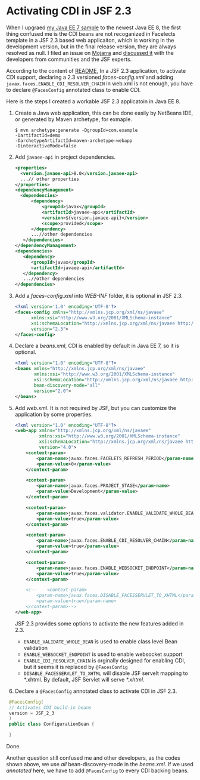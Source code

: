 # Activating CDI in JSF 2.3

When I upgraed [my Java EE 7 sample](https://github.com/hantsy/ee7-sandbox) to the newest Java EE 8, the first thing confused me is the CDI beans are not recoganized in Facelects template in a JSF 2.3 based web applicaiton, which is working in the development version, but in the final release version, they are always resolved as null. I filed an issue on [Mojarra](https://github.com/javaserverfaces/mojarra) and [discussed it](https://github.com/javaserverfaces/mojarra/issues/4264) with the developers from communities and the JSF experts. 

According to  the content of  [README](https://github.com/javaserverfaces/mojarra), In a JSF 2.3 application, to activate CDI support, declaring a 2.3 versioned *faces-config.xml* and adding `javax.faces.ENABLE_CDI_RESOLVER_CHAIN` in web.xml is not enough, you have to declare `@FacesConfig` annotated class to enable CDI.

Here is the steps I created a workable JSF 2.3 applicatoin in Java EE 8.

1. Create a Java web application, this can be done easily by NetBeans IDE,  or generated by Maven archetype, for exmaple.
    
    ```
	$ mvn archetype:generate -DgroupId=com.example
	-DartifactId=demo
	-DarchetypeArtifactId=maven-archetype-webapp
	-DinteractiveMode=false 
	```
		
2. Add `javaee-api` in project dependencies. 

	```xml
	<properties>
	  <version.javaee-api>8.0</version.javaee-api>
	  ...// other properties
	</properties>
	<dependencyManagement>
	  <dependencies>
		  <dependency>
			  <groupId>javax</groupId>
			  <artifactId>javaee-api</artifactId>
			  <version>${version.javaee-api}</version>
			  <scope>provided</scope>
		  </dependency>
		  ...//other dependencies
	   </dependencies>  
	</dependencyManagement>
	<dependencies>
	   <dependency>
		  <groupId>javax</groupId>
		  <artifactId>javaee-api</artifactId>
	   </dependency>
	   ...//other dependencies
	</dependencies>
	```

3. Add a *faces-config.xml* into *WEB-INF* folder, it is optional in JSF 2.3.
   ​ 
	```xml
	<?xml version='1.0' encoding='UTF-8'?>
	<faces-config xmlns="http://xmlns.jcp.org/xml/ns/javaee"
		  xmlns:xsi="http://www.w3.org/2001/XMLSchema-instance"
		  xsi:schemaLocation="http://xmlns.jcp.org/xml/ns/javaee http://xmlns.jcp.org/xml/ns/javaee/web-facesconfig_2_3.xsd"
		  version="2.3">
	</faces-config>
	```	

4. Declare a *beans.xml*, CDI is enabled by default in Java EE 7, so it  is optional.

	```xml
	<?xml version="1.0" encoding="UTF-8"?>
	<beans xmlns="http://xmlns.jcp.org/xml/ns/javaee"
		   xmlns:xsi="http://www.w3.org/2001/XMLSchema-instance"
		   xsi:schemaLocation="http://xmlns.jcp.org/xml/ns/javaee http://xmlns.jcp.org/xml/ns/javaee/beans_2_0.xsd"
		   bean-discovery-mode="all" 
		   version="2.0">
	</beans>
	```

5. Add *web.xml*. It is not required by JSF, but you can customize the application by some properties.

	```xml
	<?xml version="1.0" encoding="UTF-8"?>
	<web-app xmlns="http://xmlns.jcp.org/xml/ns/javaee"
			 xmlns:xsi="http://www.w3.org/2001/XMLSchema-instance"
			 xsi:schemaLocation="http://xmlns.jcp.org/xml/ns/javaee http://xmlns.jcp.org/xml/ns/javaee/web-app_4_0.xsd"
			 version="4.0">
		<context-param>
			<param-name>javax.faces.FACELETS_REFRESH_PERIOD</param-name>
			<param-value>0</param-value>
		</context-param>
   
		<context-param>
			<param-name>javax.faces.PROJECT_STAGE</param-name>
			<param-value>Development</param-value>
		</context-param>
   
		<context-param>
			<param-name>javax.faces.validator.ENABLE_VALIDATE_WHOLE_BEAN</param-name>
			<param-value>true</param-value>
		</context-param>
   
		<context-param>
			<param-name>javax.faces.ENABLE_CDI_RESOLVER_CHAIN</param-name>
			<param-value>true</param-value>
		</context-param>
   
		<context-param>
			<param-name>javax.faces.ENABLE_WEBSOCKET_ENDPOINT</param-name>
			<param-value>true</param-value>
		</context-param> 
   
		<!--    <context-param>
			<param-name>javax.faces.DISABLE_FACESSERVLET_TO_XHTML</param-name>
			<param-value>true</param-name>
		</context-param>-->
	</web-app>
	```
		
   JSF 2.3 provides some options to activate the new features added in 2.3.

   * `ENABLE_VALIDATE_WHOLE_BEAN` is used to enable class level Bean validation       
   * `ENABLE_WEBSOCKET_ENDPOINT` is used to enable websocket support  
   * `ENABLE_CDI_RESOLVER_CHAIN` is orginally designed for enabling CDI, but it seems it is replaced by `@FacesConfig`
   * `DISABLE_FACESSERVLET_TO_XHTML` will disable JSF servelt mapping to \*.xhtml. By default, JSF Servlet will serve *\*.xhtml*.

6. Declare a `@FacesConfig` annotated class to activate CDI in JSF 2.3.

  ```java
   @FacesConfig(
   // Activates CDI build-in beans
   version = JSF_2_3 
   )
   public class ConfigurationBean {

   }
  ```

Done.

Another question still confused me and other developers, as the codes shown above, we use *all* bean-discovery-mode in the *beans.xml*. If we used *annotated* here, we have to add `@FacesConfig` to every CDI backing beans.  

